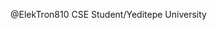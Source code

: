 @ElekTron810
CSE Student/Yeditepe University


<!---
ElekTron810/ElekTron810 is a ✨ special ✨ repository because its `README.md` (this file) appears on your GitHub profile.
You can click the Preview link to take a look at your changes.
--->
